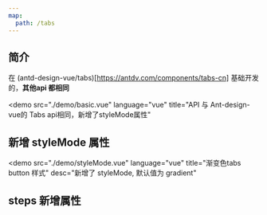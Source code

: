 ```yaml
---
map:
  path: /tabs
---
```


## 简介

在 (antd-design-vue/tabs)[https://antdv.com/components/tabs-cn] 基础开发的，**其他api 都相同**

<demo src="./demo/basic.vue"
  language="vue"
  title="API 与 Ant-design-vue的 Tabs api相同，新增了styleMode属性"
  >
</demo>

## 新增 styleMode 属性

<demo src="./demo/styleMode.vue"
  language="vue"
  title="渐变色tabs button 样式"
  desc="新增了 styleMode, 默认值为 gradient"
  >
</demo>

## steps 新增属性

<API src="./component/ScTabs.vue" lang="zh"></API>
